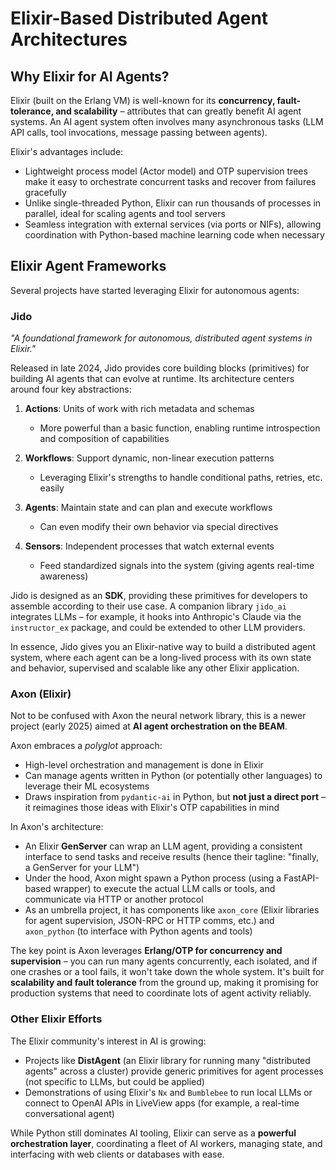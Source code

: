 # Elixir-Based Distributed Agent Architectures

## Why Elixir for AI Agents?

Elixir (built on the Erlang VM) is well-known for its **concurrency, fault-tolerance, and scalability** – attributes that can greatly benefit AI agent systems. An AI agent system often involves many asynchronous tasks (LLM API calls, tool invocations, message passing between agents).

Elixir's advantages include:
- Lightweight process model (Actor model) and OTP supervision trees make it easy to orchestrate concurrent tasks and recover from failures gracefully
- Unlike single-threaded Python, Elixir can run thousands of processes in parallel, ideal for scaling agents and tool servers
- Seamless integration with external services (via ports or NIFs), allowing coordination with Python-based machine learning code when necessary

## Elixir Agent Frameworks

Several projects have started leveraging Elixir for autonomous agents:

### Jido

*"A foundational framework for autonomous, distributed agent systems in Elixir."*

Released in late 2024, Jido provides core building blocks (primitives) for building AI agents that can evolve at runtime. Its architecture centers around four key abstractions:

1. **Actions**: Units of work with rich metadata and schemas
   - More powerful than a basic function, enabling runtime introspection and composition of capabilities

2. **Workflows**: Support dynamic, non-linear execution patterns
   - Leveraging Elixir's strengths to handle conditional paths, retries, etc. easily

3. **Agents**: Maintain state and can plan and execute workflows
   - Can even modify their own behavior via special directives

4. **Sensors**: Independent processes that watch external events
   - Feed standardized signals into the system (giving agents real-time awareness)

Jido is designed as an **SDK**, providing these primitives for developers to assemble according to their use case. A companion library `jido_ai` integrates LLMs – for example, it hooks into Anthropic's Claude via the `instructor_ex` package, and could be extended to other LLM providers.

In essence, Jido gives you an Elixir-native way to build a distributed agent system, where each agent can be a long-lived process with its own state and behavior, supervised and scalable like any other Elixir application.

### Axon (Elixir)

Not to be confused with Axon the neural network library, this is a newer project (early 2025) aimed at **AI agent orchestration on the BEAM**.

Axon embraces a *polyglot* approach:
- High-level orchestration and management is done in Elixir
- Can manage agents written in Python (or potentially other languages) to leverage their ML ecosystems
- Draws inspiration from `pydantic-ai` in Python, but **not just a direct port** – it reimagines those ideas with Elixir's OTP capabilities in mind

In Axon's architecture:
- An Elixir **GenServer** can wrap an LLM agent, providing a consistent interface to send tasks and receive results (hence their tagline: "finally, a GenServer for your LLM")
- Under the hood, Axon might spawn a Python process (using a FastAPI-based wrapper) to execute the actual LLM calls or tools, and communicate via HTTP or another protocol
- As an umbrella project, it has components like `axon_core` (Elixir libraries for agent supervision, JSON-RPC or HTTP comms, etc.) and `axon_python` (to interface with Python agents and tools)

The key point is Axon leverages **Erlang/OTP for concurrency and supervision** – you can run many agents concurrently, each isolated, and if one crashes or a tool fails, it won't take down the whole system. It's built for **scalability and fault tolerance** from the ground up, making it promising for production systems that need to coordinate lots of agent activity reliably.

### Other Elixir Efforts

The Elixir community's interest in AI is growing:
- Projects like **DistAgent** (an Elixir library for running many "distributed agents" across a cluster) provide generic primitives for agent processes (not specific to LLMs, but could be applied)
- Demonstrations of using Elixir's `Nx` and `Bumblebee` to run local LLMs or connect to OpenAI APIs in LiveView apps (for example, a real-time conversational agent)

While Python still dominates AI tooling, Elixir can serve as a **powerful orchestration layer**, coordinating a fleet of AI workers, managing state, and interfacing with web clients or databases with ease.

